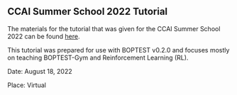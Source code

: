 ## CCAI Summer School 2022 Tutorial

The materials for the tutorial that was given for the CCAI Summer School 2022 can be found [here](https://github.com/ibpsa/project1-boptest-gym/tree/master/docs/tutorials/CCAI%20Summer%20School%202022).

This tutorial was prepared for use with BOPTEST v0.2.0 and focuses mostly on teaching BOPTEST-Gym and Reinforcement Learning (RL). 

Date: August 18, 2022

Place: Virtual
